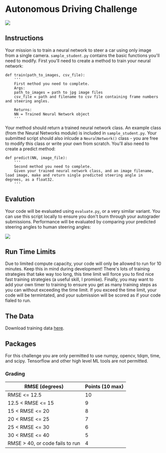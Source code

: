 # Autonomous Driving Challenge

![](/videos/images_and_angles.gif)


## Instructions
Your mission is to train a neural network to steer a car using only image from a single camera. `sample_student.py` contains the basic functions you'll need to modify. First you'll need to create a method to train your neural network:

````
def train(path_to_images, csv_file):
    '''
    First method you need to complete. 
    Args: 
    path_to_images = path to jpg image files
    csv_file = path and filename to csv file containing frame numbers and steering angles. 
    
    Returns: 
    NN = Trained Neural Network object 
    '''
 ````

 Your method should return a trained neural network class. An example class (from the Neural Networks module) is included in `sample_student.py`. Your submitted script should also inlcude a `NeuralNetwork()` class - you are free to modify this class or write your own from scratch. You'll also need to create a predict method:


````
def predict(NN, image_file):
    '''
    Second method you need to complete. 
    Given your trained neural network class, and an image filename, load image, make and return single predicted steering angle in degrees, as a float32. 
    '''
````

## Evalution 
Your code will be evaluated using `evaluate.py`, or a very similar variant. You can use this script locally to ensure you don't burn through your autograder submissions. Performance will be evaluated by comparing your predicted steering angles to human steering angles:

![](../graphics/RMSE_Equation-01.png)


## Run Time Limits
Due to limited compute capacity, your code will only be allowed to run for 10 minutes. Keep this in mind during development! There's lots of training strategies that take way too long, this time limit will force you to find nice fast training strategies (a useful skill, I promise). Finally, you may want to add your own timer to training to ensure you get as many training steps as you can without exceeding the time limit. If you exceed the time limit, your code will be termintated, and your submission will be scored as if your code fialed to run. 

## The Data
Download training data [here](http://www.welchlabs.io/unccv/autonomous_driving/data/training.zip). 

## Packages
For this challenge you are only permitted to use numpy, opencv, tdqm, time, and scipy. Tensorflow and other high level ML tools are not permitted.

### Grading 

| RMSE (degrees)   | Points (10 max)  | 
| ------------- | ------------- | 
| RMSE <= 12.5     | 10  | 
| 12.5 < RMSE <= 15 | 9  |  
| 15 < RMSE <= 20 | 8  |   
| 20 < RMSE <= 25 | 7  |   
| 25 < RMSE <= 30 | 6  |   
| 30 < RMSE <= 40 | 5  |  
| RMSE > 40, or code fails to run | 4  |  





